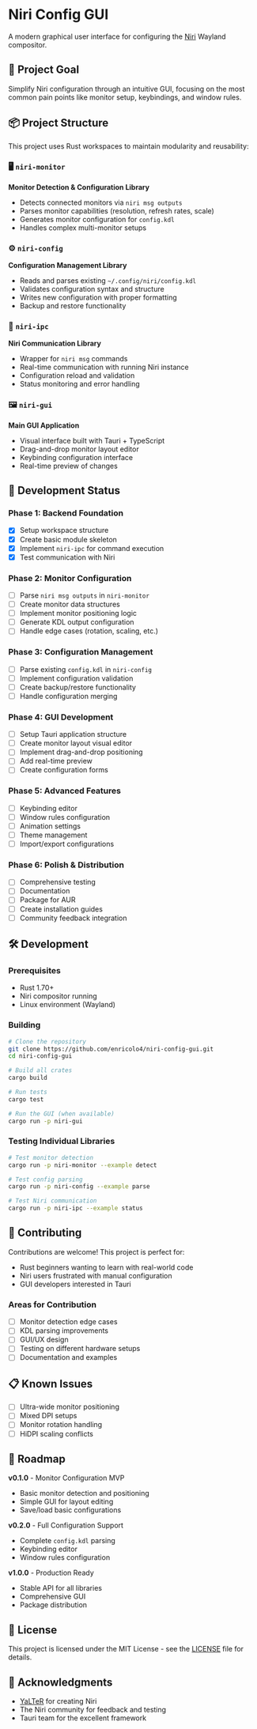# Niri Config GUI

A modern graphical user interface for configuring the [Niri](https://github.com/YaLTeR/niri) Wayland compositor.

## 🎯 Project Goal

Simplify Niri configuration through an intuitive GUI, focusing on the most common pain points like monitor setup, keybindings, and window rules.

## 📦 Project Structure

This project uses Rust workspaces to maintain modularity and reusability:

### 🖥️ `niri-monitor`
**Monitor Detection & Configuration Library**
- Detects connected monitors via `niri msg outputs`
- Parses monitor capabilities (resolution, refresh rates, scale)
- Generates monitor configuration for `config.kdl`
- Handles complex multi-monitor setups

### ⚙️ `niri-config`
**Configuration Management Library**
- Reads and parses existing `~/.config/niri/config.kdl`
- Validates configuration syntax and structure
- Writes new configuration with proper formatting
- Backup and restore functionality

### 🔌 `niri-ipc`
**Niri Communication Library**
- Wrapper for `niri msg` commands
- Real-time communication with running Niri instance
- Configuration reload and validation
- Status monitoring and error handling

### 🖼️ `niri-gui`
**Main GUI Application**
- Visual interface built with Tauri + TypeScript
- Drag-and-drop monitor layout editor
- Keybinding configuration interface
- Real-time preview of changes

## 🚧 Development Status

### Phase 1: Backend Foundation
- [x] Setup workspace structure
- [x] Create basic module skeleton
- [x] Implement `niri-ipc` for command execution
- [x] Test communication with Niri

### Phase 2: Monitor Configuration
- [ ] Parse `niri msg outputs` in `niri-monitor`
- [ ] Create monitor data structures
- [ ] Implement monitor positioning logic
- [ ] Generate KDL output configuration
- [ ] Handle edge cases (rotation, scaling, etc.)

### Phase 3: Configuration Management
- [ ] Parse existing `config.kdl` in `niri-config`
- [ ] Implement configuration validation
- [ ] Create backup/restore functionality
- [ ] Handle configuration merging

### Phase 4: GUI Development
- [ ] Setup Tauri application structure
- [ ] Create monitor layout visual editor
- [ ] Implement drag-and-drop positioning
- [ ] Add real-time preview
- [ ] Create configuration forms

### Phase 5: Advanced Features
- [ ] Keybinding editor
- [ ] Window rules configuration
- [ ] Animation settings
- [ ] Theme management
- [ ] Import/export configurations

### Phase 6: Polish & Distribution
- [ ] Comprehensive testing
- [ ] Documentation
- [ ] Package for AUR
- [ ] Create installation guides
- [ ] Community feedback integration

## 🛠️ Development

### Prerequisites
- Rust 1.70+
- Niri compositor running
- Linux environment (Wayland)

### Building
```bash
# Clone the repository
git clone https://github.com/enricolo4/niri-config-gui.git
cd niri-config-gui

# Build all crates
cargo build

# Run tests
cargo test

# Run the GUI (when available)
cargo run -p niri-gui
```

### Testing Individual Libraries
```bash
# Test monitor detection
cargo run -p niri-monitor --example detect

# Test config parsing  
cargo run -p niri-config --example parse

# Test Niri communication
cargo run -p niri-ipc --example status
```

## 🤝 Contributing

Contributions are welcome! This project is perfect for:
- Rust beginners wanting to learn with real-world code
- Niri users frustrated with manual configuration
- GUI developers interested in Tauri

### Areas for Contribution
- [ ] Monitor detection edge cases
- [ ] KDL parsing improvements
- [ ] GUI/UX design
- [ ] Testing on different hardware setups
- [ ] Documentation and examples

## 📋 Known Issues
- [ ] Ultra-wide monitor positioning
- [ ] Mixed DPI setups
- [ ] Monitor rotation handling
- [ ] HiDPI scaling conflicts

## 🎯 Roadmap

**v0.1.0** - Monitor Configuration MVP
- Basic monitor detection and positioning
- Simple GUI for layout editing
- Save/load basic configurations

**v0.2.0** - Full Configuration Support
- Complete `config.kdl` parsing
- Keybinding editor
- Window rules configuration

**v1.0.0** - Production Ready
- Stable API for all libraries
- Comprehensive GUI
- Package distribution

## 📝 License

This project is licensed under the MIT License - see the [LICENSE](LICENSE) file for details.

## 🙏 Acknowledgments

- [YaLTeR](https://github.com/YaLTeR) for creating Niri
- The Niri community for feedback and testing
- Tauri team for the excellent framework